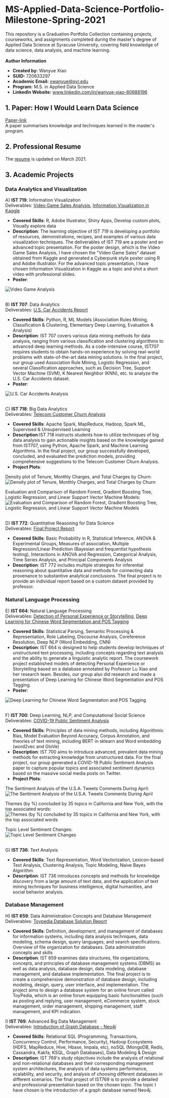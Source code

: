 # MS-Applied-Data-Science-Portfolio-Milestone-Spring-2021
This repository is a Graduation Portfolio Collection containing projects, courseworks, and assignments completed during the master's degree of Applied Data Science at Syracuse University, covering field knowledge of data science, data analysis, and machine learning.<br>
<br>
**Author Information**<br>
- **Created by:** Wanyue Xiao<br>
- **SUID:** 720633297<br>
- **Academic Email:** xwanyue@syr.edu<br>
- **Program:** M.S. in Applied Data Science<br>
- **LinkedIn Website:** www.linkedin.com/in/wanyue-xiao-60688196

## 1. Paper: How I Would Learn Data Science
[Paper-link](https://github.com/xwanyue0221/Graduate-Portfolio/blob/main/Portfolio%20Milestone_xwanyue.pdf) <br>
A paper summarises knowledge and techniques learned in the master's program.

## 2. Professional Resume
The [resume](./wanyuex.pdf) is updated on March 2021.

## 3. Academic Projects
### Data Analytics and Visualization
A) **IST 719**: Information Visualization <br>
Deliverables: [Video Game Sales Analysis](https://github.com/xwanyue0221/Graduate-Portfolio/blob/main/IST719/719_game_poster.pdf), [Information Visualization in Kaggle](./IST719/719_advanced_topic_ppt.pptx)
<ul>
  <li> <b>Covered Skills</b>: R, Adobe Illustrator, Shiny Apps, Develop custom plots, Visually explore data </li>
  <li> <b>Description</b>: 
    The learning objective of IST 719 is developing a portfolio of resources, demonstrations, recipes, and examples of various data visualization techniques. 
    The deliverables of IST 719 are a poster and an advanced topic presentation. For the poster design, which is 
    the Video Game Sales Analysis, I have chosen the "Video Game Sales" dataset obtained from Kaggle and generated a Cyberpunk style poster using R and Adobe
    illustrator. For the advanced topic presentation, I have chosen Information Visualization in Kaggle as a topic and shot a short video with professional slides. </li>
  <li> <b>Poster</b>:</li>
</ul>

![Video Game Analysis](https://github.com/xwanyue0221/MS-Applied-Data-Science-Portfolio-Milestone-Spring-2021/blob/main/IST719/719_game_poster.png)<br>
<br>

B) **IST 707**: Data Analytics <br>
Deliverables: [U.S. Car Accidents Report](https://github.com/xwanyue0221/MS-Applied-Data-Science-Portfolio-Milestone-Spring-2021/blob/main/IST707/Final%20Project/IST707%20Final%20Project%20Report.pdf)
<ul>
  <li> <b>Covered Skills</b>: Python, R, ML Models (Association Rules Mining, Classification & Clustering, Elementary Deep Learning, Evaluation & Analysis) </li>
  <li> <b>Description</b>: IST 707 covers various data mining methods for data analysis, ranging from various classification and clustering algorithms to advanced deep learning methods. As a code-intensive course, IST707 requires students to obtain hands-on experience by solving real-world problems with state-of-the-art data mining solutions. In the final project, our group used Association Rule Mining, Logistic Regression, and several Classification approaches, such as Decision Tree, Support Vector Machine (SVM), K Nearest Neighbor (KNN), etc. to analyze the U.S. Car Accidents dataset. </li>
  <li> <b>Poster</b>:</li>
</ul>

![U.S. Car Accidents Analysis](https://github.com/xwanyue0221/MS-Applied-Data-Science-Portfolio-Milestone-Spring-2021/blob/main/IST707/Final%20Project/Final_Project_Poster_Team.png)<br>
<br>

C) **IST 718**: Big Data Analytics <br>
Deliverables: [Telecom Customer Churn Analysis](https://github.com/xwanyue0221/MS-Applied-Data-Science-Portfolio-Milestone-Spring-2021/blob/main/IST718/Final%20Project/project_proposal_grade.docx)
<ul>
  <li> <b>Covered Skills</b>: Apache Spark, MapReduce, Hadoop, Spark ML, Supervised & Unsupervised Learning </li>
  <li> <b>Description</b>:IST 718 instructs students how to utilize techniques of big data analysis to gain actionable insights based on the knowledge gained from IST707, using Python, Apache Spark, and Machine Learning Algorithms. In the final project, our group successfully developed, concluded, and evaluated the prediction models, providing comprehensive suggestions to the Telecom Customer Churn Analysis. </li>
  <li> <b>Project Plots</b>:</li>
</ul>

Density plot of Tenure, Monthly Charges, and Total Charges by Churn:<br>
![Density plot of Tenure, Monthly Charges, and Total Charges by Churn](https://github.com/xwanyue0221/MS-Applied-Data-Science-Portfolio-Milestone-Spring-2021/blob/main/IST718/Final%20Project/Density%20plot%20of%20Tenure%2C%20Monthly%20Charges%2C%20and%20Total%20Charges%20by%20Churn.png)<br>

Evaluation and Comparison of Random Forest, Gradient Boosting Tree, Logistic Regression, and Linear Support Vector Machine Models:<br>
![Evaluation and Comparison of Random Forest, Gradient Boosting Tree, Logistic Regression, and Linear Support Vector Machine Models](https://github.com/xwanyue0221/MS-Applied-Data-Science-Portfolio-Milestone-Spring-2021/blob/main/IST718/Final%20Project/Evaluation%20and%20Comparison%20of%20Random%20Forest%2C%20Gradient%20Boosting%20Tree%2C%20Logistic%20Regression%2C%20and%20Linear%20Support%20Vector%20Machine%20Models.png)<br>
<br>

D) **IST 772**: Quantitative Reasoning for Data Science <br>
Deliverables: [Final Project Report](https://github.com/xwanyue0221/MS-Applied-Data-Science-Portfolio-Milestone-Spring-2021/blob/main/IST772/Final%20Exam%20and%20Report/final_examReport.pdf)
<ul>
  <li> <b>Covered Skills</b>: Basic Probability in R, Statistical Inference, ANOVA & Experimental Groups, Measures of association, Multiple Regression/Linear Prediction (Bayesian and frequentist hypothesis testing), Interactions in ANOVA and Regression, Categorical Analysis, Time Series Analysis, and Principal Components Analysis </li>
  <li> <b>Description</b>: IST 772 includes multiple strategies for inferential reasoning about quantitative data and methods for connecting data provenance to substantive analytical conclusions. The final project is to provide an individual report based on a custom dataset provided by professor. </li>
</ul>

### Natural Language Processing
E) **IST 664**: Natural Language Processing <br>
Deliverables: [Detection of Personal Experience or Storytelling](https://github.com/xwanyue0221/MS-Applied-Data-Science-Portfolio-Milestone-Spring-2021/blob/main/IST%20664/Final%20Project/NLP%20Final%20Project%20Report.docx), [Deep Learning for Chinese Word Segmentation and POS Tagging](https://github.com/xwanyue0221/MS-Applied-Data-Science-Portfolio-Milestone-Spring-2021/blob/main/IST%20664/Final%20Project/664_poster.pdf)
<ul>
  <li> <b>Covered Skills</b>: Statistical Parsing, Semantic Processing & Representation, Role Labeling, Discourse Analysis, Coreference Resolution, Deep NLP (Word Embedding, CNN) </li>
  <li> <b>Description</b>: IST 664 is designed to help students develop techniques of unstructured text processing, including concepts regarding text analysis and the ability to generate a linguistic analytic report. The coursework project established models of detecting Personal Experience or Storytelling based on a database annotated by Professor Lu Xiao and her research team. Besides, our group also did research and made a presentation of Deep Learning for Chinese Word Segmentation and POS Tagging. </li>
  <li> <b>Poster</b>:</li>
</ul>

![Deep Learning for Chinese Word Segmentation and POS Tagging](https://github.com/xwanyue0221/MS-Applied-Data-Science-Portfolio-Milestone-Spring-2021/blob/main/IST%20664/Final%20Project/664_poster.png)<br>
<br>

F) **IST 700**: Deep Learning, NLP, and Computational Social Science <br>
Deliverables: [COVID-19 Public Sentiment Analysis](https://github.com/xwanyue0221/MS-Applied-Data-Science-Portfolio-Milestone-Spring-2021/blob/main/IST700/Final%20Project/700_final_project.pdf)
<ul>
  <li> <b>Covered Skills</b>: Principles of data mining methods, including Algorithmic Bias, Model Evaluation Beyond Accuracy, Corpus Annotation, and theories of text mining, including BERT in sklearn and Word embedding (word2vec and GloVe) </li>
  <li> <b>Description</b>: IST 700 aims to introduce advanced, prevalent data mining methods for extracting knowledge from unstructured data. For the final project, our group generated a COVID-19 Public Sentiment Analysis paper to capture popular topics and associated sentiment dynamics based on the massive social media posts on Twitter. </li>
  <li> <b>Project Plots</b>:</li>
</ul>

The Sentiment Analysis of the U.S.A. Tweets Comments During April:<br>
![The Sentiment Analysis of the U.S.A. Tweets Comments During April](https://github.com/xwanyue0221/MS-Applied-Data-Science-Portfolio-Milestone-Spring-2021/blob/main/IST700/Final%20Project/rq1.jpg)<br>

Themes (by %) concluded by 35 topics in California and New York, with the top associated words:<br>
![Themes (by %) concluded by 35 topics in California and New York, with the top associated words](https://github.com/xwanyue0221/MS-Applied-Data-Science-Portfolio-Milestone-Spring-2021/blob/main/IST700/Final%20Project/barplot_topic_final.png)<br>

Topic Level Sentiment Changes:<br>
![Topic Level Sentiment Changes](https://github.com/xwanyue0221/MS-Applied-Data-Science-Portfolio-Milestone-Spring-2021/blob/main/IST700/Final%20Project/rq3.png)<br>
<br>

G) **IST 736**: Text Analysis <br>
<ul>
  <li> <b>Covered Skills</b>: Text Representation, Word Vectorization, Lexicon-based Text Analysis, Clustering Analysis, Topic Modeling, Naive Bayes Algorithm </li>
  <li> <b>Description</b>: IST 736 introduces concepts and methods for knowledge discovery from a large amount of text data, and the application of text mining techniques for business intelligence, digital humanities, and social behavior analysis. </li>
</ul>

### Database Management
H) **IST 659**: Data Administration Concepts and Database Management <br>
Deliverables: [Toypedia Database Solution Report](https://github.com/xwanyue0221/MS-Applied-Data-Science-Portfolio-Milestone-Spring-2021/blob/main/IST659/Project%20Implementation%20Report-1577476781000.pdf)
<ul>
  <li> <b>Covered Skills</b>: Definition, development, and management of databases for information systems, including data analysis techniques, data modeling, schema design, query languages, and search specifications. Overview of file organization for databases. Data administration concepts and skills </li>
  <li> <b>Description</b>: IST 659 examines data structures, file organizations, concepts, and principles of database management systems (DBMS) as well as data analysis, database design, data modeling, database management, and database implementation. The final project is to create a comprehensive demonstration of database design, including modeling, design, query, user interface, and implementation. The project aims to design a database system for an online forum called ToyPedia, which is an online forum equipping basic functionalities (such as posting and replying, user management, eCommerce system, stock management, order management, shipping management, staff management, and KPI indication. </li>
</ul>

I) **IST 769**: Advanced Big Data Management <br>
Deliverables: [Introduction of Graph Database - Neo4j](./IST769/xwanyue_whitpaper_Neo4j.pdf)
<ul>
  <li> <b>Covered Skills</b>: Relational SQL (Programming, Transactions, Concurrency Control, Performance, Security), Hadoop Ecosystems (HDFS, MapReduce, Hive, Hbase, Impala, etc), noSQL (MongoDB, Redis, Cassandra, Kakfa, KSQL, Graph Databases), Data Modeling & Design </li>
  <li> <b>Description</b>: IST 769's study objectives include the analysis of relational and non-relational databases and their corresponding management system architectures, the analysis of data systems performance, scalability, and security, and analysis of choosing different databases in different scenarios. The final project of IST769 is to provide a detailed and professional presentation based on the chosen topic. The topic I have chosen is the introduction of a graph database named Neo4j. </li>
</ul>

